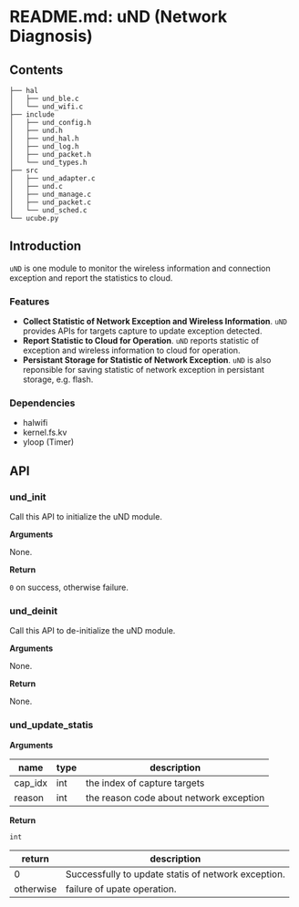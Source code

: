 # README.md: uND (Network Diagnosis)

## Contents

```shell
├── hal
│   ├── und_ble.c
│   └── und_wifi.c
├── include
│   ├── und_config.h
│   ├── und.h
│   ├── und_hal.h
│   ├── und_log.h
│   ├── und_packet.h
│   └── und_types.h
├── src
│   ├── und_adapter.c
│   ├── und.c
│   ├── und_manage.c
│   ├── und_packet.c
│   └── und_sched.c
└── ucube.py
```

## Introduction

`uND` is one module to monitor the wireless information and connection exception and report the statistics to cloud.

### Features

- **Collect Statistic of Network Exception and Wireless Information**.  `uND` provides APIs for targets capture to update exception detected.
- **Report Statistic to Cloud for Operation**.  `uND` reports statistic of exception and wireless information to cloud for operation.
- **Persistant Storage for Statistic of Network Exception**. `uND` is also reponsible for saving statistic of network exception in persistant storage, e.g. flash.

### Dependencies

- halwifi
- kernel.fs.kv
- yloop (Timer)

## API

### und_init

Call this API to initialize the uND module.

**Arguments**

None.

**Return**

`0` on success, otherwise failure.

### und_deinit

Call this API to de-initialize the uND module.

**Arguments**

None.

**Return**

None.

### und_update_statis

**Arguments**

| name       | type | description                                                  |
| ---------- | ---- | ------------------------------------------------------------ |
| cap_idx    | int  | the index of capture targets                                 |
| reason     | int  | the reason code about network exception                      |

**Return**

`int`

| return | description                                                  |
| ------ | ------------------------------------------------------------ |
| 0      | Successfully to update statis of network exception.          |
| otherwise      | failure of upate operation.                          |

